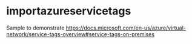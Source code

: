 # importazureservicetags

Sample to demonstrate https://docs.microsoft.com/en-us/azure/virtual-network/service-tags-overview#service-tags-on-premises
